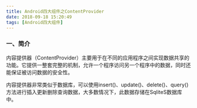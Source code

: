 ```yaml
---
title: Android四大组件之ContentProvider
date: 2018-09-18 15:20:49
tags: [Android四大组件]
---
```


### 一、简介

内容提供器（ContentProvider）主要用于在不同的应用程序之间实现数据共享的功能。它提供一整套完整的机制，允许一个程序访问另一个程序中的数据，同时还能保证被访问数据的安全性。

内容提供器非常类似于数据库，可以使用insert()、update()、delete()、query()方法进行插入更新删除查询数据，大多数情况下，此数据存储在SqliteS数据库中。


